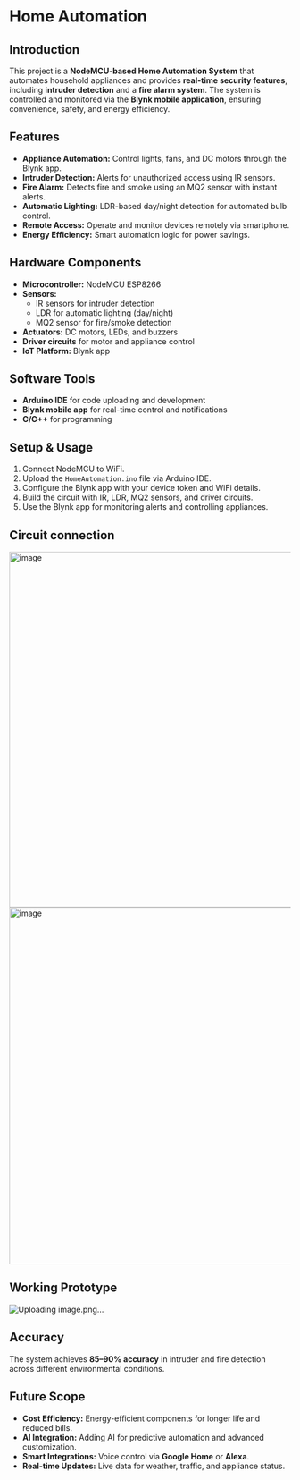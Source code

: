 # Home Automation

## Introduction  
This project is a **NodeMCU-based Home Automation System** that automates household appliances and provides **real-time security features**, including **intruder detection** and a **fire alarm system**. The system is controlled and monitored via the **Blynk mobile application**, ensuring convenience, safety, and energy efficiency.  

## Features  
- **Appliance Automation:** Control lights, fans, and DC motors through the Blynk app.  
- **Intruder Detection:** Alerts for unauthorized access using IR sensors.  
- **Fire Alarm:** Detects fire and smoke using an MQ2 sensor with instant alerts.  
- **Automatic Lighting:** LDR-based day/night detection for automated bulb control.  
- **Remote Access:** Operate and monitor devices remotely via smartphone.  
- **Energy Efficiency:** Smart automation logic for power savings.  

## Hardware Components  
- **Microcontroller:** NodeMCU ESP8266  
- **Sensors:**  
  - IR sensors for intruder detection  
  - LDR for automatic lighting (day/night)  
  - MQ2 sensor for fire/smoke detection  
- **Actuators:** DC motors, LEDs, and buzzers  
- **Driver circuits** for motor and appliance control  
- **IoT Platform:** Blynk app  

## Software Tools  
- **Arduino IDE** for code uploading and development  
- **Blynk mobile app** for real-time control and notifications  
- **C/C++** for programming  

## Setup & Usage  
1. Connect NodeMCU to WiFi.  
2. Upload the `HomeAutomation.ino` file via Arduino IDE.  
3. Configure the Blynk app with your device token and WiFi details.  
4. Build the circuit with IR, LDR, MQ2 sensors, and driver circuits.  
5. Use the Blynk app for monitoring alerts and controlling appliances.

## Circuit connection
<img width="1038" height="636" alt="image" src="https://github.com/user-attachments/assets/327e59bd-c6b3-4d51-a5c7-d26072d2fb6f" />

<img width="862" height="639" alt="image" src="https://github.com/user-attachments/assets/aa982d3c-6c76-4182-87b8-950cb189cc0f" />

## Working Prototype
![Uploading image.png…]()


## Accuracy  
The system achieves **85–90% accuracy** in intruder and fire detection across different environmental conditions.  

## Future Scope  
- **Cost Efficiency:** Energy-efficient components for longer life and reduced bills.  
- **AI Integration:** Adding AI for predictive automation and advanced customization.  
- **Smart Integrations:** Voice control via **Google Home** or **Alexa**.  
- **Real-time Updates:** Live data for weather, traffic, and appliance status.  
